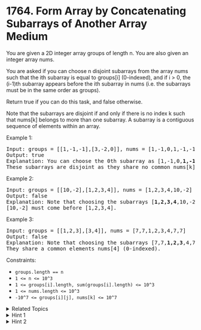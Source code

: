 # 1764. Form Array by Concatenating Subarrays of Another Array<br> Medium

You are given a 2D integer array groups of length n. You are also given an integer array nums.

You are asked if you can choose n disjoint subarrays from the array nums such that the ith subarray is equal to groups[i] (0-indexed), and if i > 0, the (i-1)th subarray appears before the ith subarray in nums (i.e. the subarrays must be in the same order as groups).

Return true if you can do this task, and false otherwise.

Note that the subarrays are disjoint if and only if there is no index k such that nums[k] belongs to more than one subarray. A subarray is a contiguous sequence of elements within an array.

Example 1:

<pre>
Input: groups = [[1,-1,-1],[3,-2,0]], nums = [1,-1,0,1,-1,-1,3,-2,0]
Output: true
Explanation: You can choose the 0th subarray as [1,-1,0,<b>1,-1,-1</b>,3,-2,0] and the 1st one as [1,-1,0,1,-1,-1,<b>3,-2,0</b>].
These subarrays are disjoint as they share no common nums[k] element.
</pre>

Example 2:

<pre>
Input: groups = [[10,-2],[1,2,3,4]], nums = [1,2,3,4,10,-2]
Output: false
Explanation: Note that choosing the subarrays [<b>1,2,3,4</b>,10,-2] and [1,2,3,4,<b>10,-2</b>] is incorrect because they are not in the same order as in groups.
[10,-2] must come before [1,2,3,4].
</pre>

Example 3:
<pre>
Input: groups = [[1,2,3],[3,4]], nums = [7,7,1,2,3,4,7,7]
Output: false
Explanation: Note that choosing the subarrays [7,7,<b>1,2,3</b>,4,7,7] and [7,7,1,2,<b>3,4</b>,7,7] is invalid because they are not disjoint.
They share a common elements nums[4] (0-indexed).
</pre>

Constraints:

- `groups.length == n`
- `1 <= n <= 10^3`
- `1 <= groups[i].length, sum(groups[i].length) <= 10^3`
- `1 <= nums.length <= 10^3`
- `-10^7 <= groups[i][j], nums[k] <= 10^7`

<details>

<summary> Related Topics </summary>

-   `Array`
-   `Greedy`

</details>

<details>

<summary> Hint 1 </summary>
When we use a subarray, the room for the next subarrays will be the suffix after the used subarray.
</details>
<details>

<summary> Hint 2 </summary>
If we can match a group with multiple subarrays, we should choose the first one, as this will just leave the largest room for the next subarrays.
</details>
